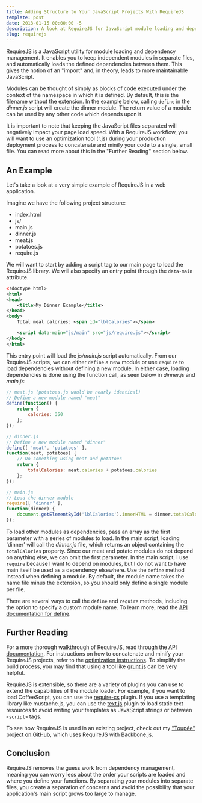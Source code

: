 ```yaml
---
title: Adding Structure to Your JavaScript Projects With RequireJS
template: post
date: 2013-01-15 00:00:00 -5
description: A look at RequireJS for JavaScript module loading and dependency management
slug: requirejs
---
```


[RequireJS](http://requirejs.org/) is a JavaScript utility for module loading and dependency management. It enables you to keep independent modules in separate files, and automatically loads the defined dependencies between them. This gives the notion of an "import" and, in theory, leads to more maintainable JavaScript.

Modules can be thought of simply as blocks of code executed under the context of the namespace in which it is defined. By default, this is the filename without the extension. In the example below, calling `define` in the _dinner.js_ script will create the dinner module. The return value of a module can be used by any other code which depends upon it.

It is important to note that keeping the JavaScript files separated will negatively impact your page load speed. With a RequireJS workflow, you will want to use an optimization tool (r.js) during your production deployment process to concatenate and minify your code to a single, small file. You can read more about this in the "Further Reading" section below.

## An Example

Let's take a look at a very simple example of RequireJS in a web application.

Imagine we have the following project structure:

* index.html
* js/
 * main.js
 * dinner.js
 * meat.js
 * potatoes.js
 * require.js

We will want to start by adding a script tag to our main page to load the RequireJS library. We will also specify an entry point through the `data-main` attribute.

```xml
<!doctype html>
<html>
<head>
    <title>My Dinner Example</title>
</head>
<body>
    Total meal calories: <span id="lblCalories"></span>

    <script data-main="js/main" src="js/require.js"></script>
</body>
</html>
```

This entry point will load the _js/main.js_ script automatically. From our RequireJS scripts, we can either `define` a new module or use `require` to load dependencies without defining a new module. In either case, loading dependencies is done using the function call, as seen below in _dinner.js_ and _main.js_:

```javascript
// meat.js (potatoes.js would be nearly identical)
// Define a new module named "meat"
define(function() {
    return {
        calories: 350
    };
});
```
```javascript
// dinner.js
// Define a new module named "dinner"
define([ 'meat', 'potatoes' ],
function(meat, potatoes) {
    // Do something using meat and potatoes
    return {
        totalCalories: meat.calories + potatoes.calories
    };
});
```
```javascript
// main.js
// Load the dinner module
require([ 'dinner' ],
function(dinner) {
    document.getElementById('lblCalories').innerHTML = dinner.totalCalories;
});
```

To load other modules as dependencies, pass an array as the first parameter with a series of modules to load. In the main script, loading 'dinner' will call the _dinner.js_ file, which returns an object containing the `totalCalories` property. Since our meat and potato modules do not depend on anything else, we can omit the first parameter. In the main script, I use `require` because I want to depend on modules, but I do not want to have main itself be used as a dependency elsewhere. Use the `define` method instead when defining a module. By default, the module name takes the name file minus the extension, so you should only define a single module per file.

There are several ways to call the `define` and `require` methods, including the option to specify a custom module name. To learn more, read the [API documentation for define](http://requirejs.org/docs/api.html#define).

## Further Reading

For a more thorough walkthrough of RequireJS, read through the [API documentation](http://requirejs.org/docs/api.html). For instructions on how to concatenate and minify your RequireJS projects, refer to the [optimization instructions](http://requirejs.org/docs/optimization.html). To simplify the build process, you may find that using a tool like [grunt.js](http://gruntjs.com/) can be very helpful.

RequireJS is extensible, so there are a variety of plugins you can use to extend the capabilities of the module loader. For example, if you want to load CoffeeScript, you can use the [require-cs](https://github.com/jrburke/require-cs) plugin. If you use a templating library like mustache.js, you can use the  [text.js](https://github.com/requirejs/text) plugin to load static text resources to avoid writing your templates as JavaScript strings or between `<script>` tags.

To see how RequireJS is used in an existing project, check out my ["Toupée" project on GitHub](https://github.com/aduth/Toupee), which uses RequireJS with Backbone.js.

## Conclusion

RequireJS removes the guess work from dependency management, meaning you can worry less about the order your scripts are loaded and where you define your functions. By separating your modules into separate files, you create a separation of concerns and avoid the possibility that your application's main script grows too large to manage.